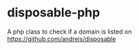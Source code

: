 # disposable-php
A php class to check if a domain is listed on https://github.com/andreis/disposable
